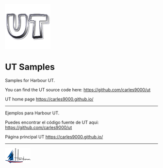 ﻿![alt text](https://github.com/carles9000/ut/blob/main/files/images/ut_ico.png)

UT Samples
==========

Samples for Harbour UT.

You can find the UT source code here: https://github.com/carles9000/ut  

UT home page https://carles9000.github.io/ 

<hr>

Ejemplos para Harbour UT. 

Puedes encontrar el código fuente de UT aqui: https://github.com/carles9000/ut 

Página principal UT https://carles9000.github.io/ 

<hr> 

![alt text](https://github.com/carles9000/ut/blob/main/files/images/harbour_mini.png)